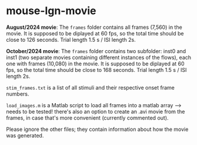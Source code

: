 # mouse-lgn-movie

__August/2024 movie__: The `frames` folder contains all frames (7,560) in the movie. It is supposed to be diplayed at 60 fps, so the total time should be close to 126 seconds. Trial length 1.5 s / ISI length 2s.

__October/2024 movie__: The `frames` folder contains two subfolder: inst0 and inst1 (two separate movies containing different instances of the flows), each one with frames (10,080) in the movie. It is supposed to be diplayed at 60 fps, so the total time should be close to 168 seconds. Trial length 1.5 s / ISI length 2s.


`stim_frames.txt` is a list of all stimuli and their respective onset frame numbers.

`load_images.m` is a Matlab script to load all frames into a matlab array --> needs to be tested! there's also an option to create an .avi movie from the frames, in case that's more convenient (currently commented out).

Please ignore the other files; they contain information about how the movie was generated.

 
